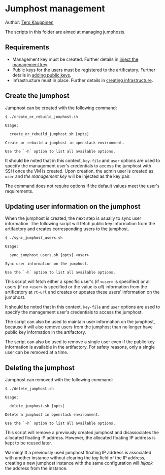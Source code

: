 # Jumphost management

Author: [Tero Kauppinen](mailto:tero.kauppinen@est.tech)

The scripts in this folder are aimed at managing jumphosts.

## Requirements

- Management key must be created. Further details in
[inject the management key][management].
- Public keys for the users must be registered to
the artificatory. Further details in
[adding public keys][artifactory].
- Infrastructure must in place. Further details in
[creating infrastructure][infra].

[management]: ../openstack/README.md#inject-the-management-key
[infra]: ../openstack/README.md#create-infrastructure
[artifactory]: ../artifactory/README.md#adding-public-keys

## Create the jumphost

Jumphost can be created with the following command:

```console
$ ./create_or_rebuild_jumphost.sh

Usage:

  create_or_rebuild_jumphost.sh [opts]

Create or rebuild a jumphost in openstack environment.

Use the `-h` option to list all available options.
```

It should be noted that in this context, `key-file` and `user`
options are used to specify the management user's credentials to access
the jumphost with SSH once the VM is created. Upon creation, the admin
user is created as `user` and *the management key* will be injected as the
key pair.

The command does not require options if the default values meet
the user's requirements.

## Updating user information on the jumphost

When the jumphost is created, the next step is usually to sync
user information. The following script will fetch public key information
from the artifactory and creates corresponding users to the jumphost.

```console
$ ./sync_jumphost_users.sh

Usage:

  sync_jumphost_users.sh [opts] <user>

Sync user information on the jumphost.

Use the `-h` option to list all available options.
```

This script will fetch either a specific user's (if `<user>` is specified) or
all users (if no `<user>` is specified or the value is *all*) information from
the artificatory at `rt-url` and creates or updates these users' information
on the jumphost.

It should be noted that in this context, `key-file` and `user`
options are used to specify the management user's credentials to access the
jumphost.

The script can also be used to maintain user information on the jumphost,
because it will also remove users from the jumphost than no longer have
public key information in the artifactory.

The script can also be used to remove a single user even if the public key
information is available in the artifactory. For safety reasons, only a single
user can be removed at a time.

## Deleting the jumphost

Jumphost can removed with the following command:

```console
$ ./delete_jumphost.sh

Usage:

  delete_jumphost.sh [opts]

Delete a jumphost in openstack environment.

Use the `-h` option to list all available options.
```

This script will remove a previously created jumphost and disassociates the
allocated floating IP address. However, the allocated floating IP address
is kept to be reused later.

Warning! If a previously used jumphost floating IP address is associated
with another instance without clearing the *tag* field of the IP address,
creating a new jumphost instance with the same configuration
will *hijack* the address from the instance.
